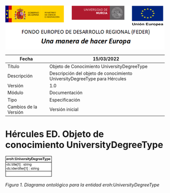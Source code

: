 ![](../../Docs/media/CabeceraDocumentosMD.png)

| Fecha         | 15/03/2022                                                   |
| ------------- | ------------------------------------------------------------ |
|Título|Objeto de Conocimiento UniversityDegreeType| 
|Descripción|Descripción del objeto de conocimiento UniversityDegreeType para Hércules|
|Versión|1.0|
|Módulo|Documentación|
|Tipo|Especificación|
|Cambios de la Versión|Versión inicial|

# Hércules ED. Objeto de conocimiento UniversityDegreeType

![](../../Docs/media/ObjetosDeConocimiento/UniversityDegreeType.png)

*Figura 1. Diagrama ontológico para la entidad eroh:UniversityDegreeType*
